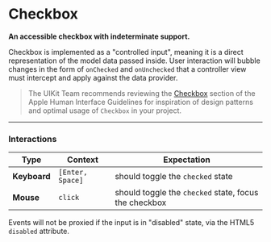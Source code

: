 # Checkbox

__An accessible checkbox with indeterminate support.__

Checkbox is implemented as a "controlled input", meaning it is a direct representation of the model data passed inside. User interaction will bubble changes in the form of `onChecked` and `onUnchecked` that a controller view must intercept and apply against the data provider.

> The UIKit Team recommends reviewing the [Checkbox](https://developer.apple.com/library/mac/documentation/UserExperience/Conceptual/OSXHIGuidelines/ControlsButtons.html#//apple_ref/doc/uid/20000957-CH48-SW9) section of the Apple Human Interface Guidelines for inspiration of design patterns and optimal usage of `Checkbox` in your project.

---

### Interactions

Type | Context | Expectation
---- | ------- | -----------
__Keyboard__ | `[Enter, Space]` | should toggle the `checked` state
__Mouse__ | `click` | should toggle the `checked` state, focus the checkbox

Events will not be proxied if the input is in "disabled" state, via the HTML5 `disabled` attribute.
